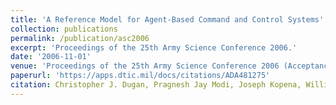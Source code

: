 ```yaml
---
title: 'A Reference Model for Agent-Based Command and Control Systems'
collection: publications
permalink: /publication/asc2006
excerpt: 'Proceedings of the 25th Army Science Conference 2006.'
date: '2006-11-01'
venue: 'Proceedings of the 25th Army Science Conference 2006 (Acceptance Rate 14%).'
paperurl: 'https://apps.dtic.mil/docs/citations/ADA481275'
citation: Christopher J. Dugan, Pragnesh Jay Modi, Joseph Kopena, William M. Mongan, William C. Regli, Israel Mayk. A Reference Model for Agent-Based Command and Control Systems  Proceedings of the 25th Army Science Conference 2006
---
```


